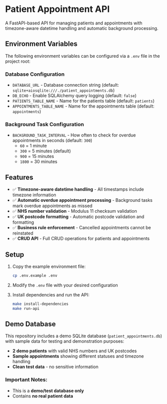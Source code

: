 # Patient Appointment API

A FastAPI-based API for managing patients and appointments with timezone-aware datetime handling and automatic background processing.

## Environment Variables

The following environment variables can be configured via a `.env` file in the project root:

### Database Configuration
- `DATABASE_URL` - Database connection string (default: `sqlite+aiosqlite:///./patient_appointments.db`)
- `DB_ECHO` - Enable SQLAlchemy query logging (default: `false`)
- `PATIENTS_TABLE_NAME` - Name for the patients table (default: `patients`)
- `APPOINTMENTS_TABLE_NAME` - Name for the appointments table (default: `appointments`)

### Background Task Configuration
- `BACKGROUND_TASK_INTERVAL` - How often to check for overdue appointments in seconds (default: `300`)
  - `60` = 1 minute
  - `300` = 5 minutes (default)
  - `900` = 15 minutes
  - `1800` = 30 minutes

## Features

- ✅ **Timezone-aware datetime handling** - All timestamps include timezone information
- ✅ **Automatic overdue appointment processing** - Background tasks mark overdue appointments as missed
- ✅ **NHS number validation** - Modulus 11 checksum validation
- ✅ **UK postcode formatting** - Automatic postcode validation and formatting
- ✅ **Business rule enforcement** - Cancelled appointments cannot be reinstated
- ✅ **CRUD API** - Full CRUD operations for patients and appointments

## Setup

1. Copy the example environment file:
   ```bash
   cp .env.example .env
   ```

2. Modify the `.env` file with your desired configuration

3. Install dependencies and run the API:
   ```bash
   make install-dependencies
   make run-api
   ```

## Demo Database

This repository includes a demo SQLite database (`patient_appointments.db`) with sample data for testing and demonstration purposes:

- **2 demo patients** with valid NHS numbers and UK postcodes
- **Sample appointments** showing different statuses and timezone handling
- **Clean test data** - no sensitive information

### Important Notes:
- This is a **demo/test database only**
- Contains **no real patient data**

